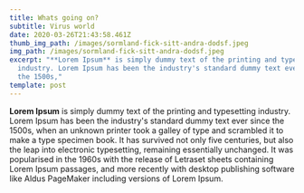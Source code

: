 ```yaml
---
title: Whats going on?
subtitle: Virus world
date: 2020-03-26T21:43:58.461Z
thumb_img_path: /images/sormland-fick-sitt-andra-dodsf.jpeg
img_path: /images/sormland-fick-sitt-andra-dodsf.jpeg
excerpt: "**Lorem Ipsum** is simply dummy text of the printing and typesetting
  industry. Lorem Ipsum has been the industry's standard dummy text ever since
  the 1500s,"
template: post
---
```

**Lorem Ipsum** is simply dummy text of the printing and typesetting industry. Lorem Ipsum has been the industry's standard dummy text ever since the 1500s, when an unknown printer took a galley of type and scrambled it to make a type specimen book. It has survived not only five centuries, but also the leap into electronic typesetting, remaining essentially unchanged. It was popularised in the 1960s with the release of Letraset sheets containing Lorem Ipsum passages, and more recently with desktop publishing software like Aldus PageMaker including versions of Lorem Ipsum.